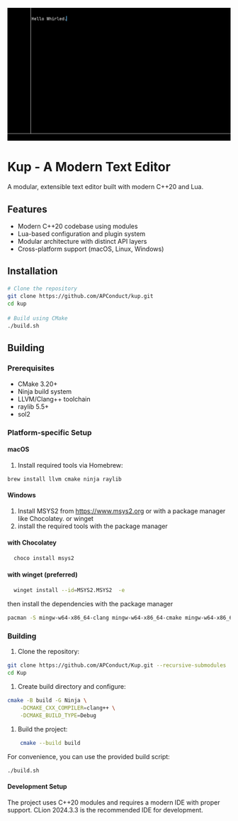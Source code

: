 ![alt text](https://github.com/APConduct/Kup/blob/master/.github/media/kup-2024-11-13.png?raw=true)


# Kup - A Modern Text Editor

A modular, extensible text editor built with modern C++20 and Lua.

## Features

- Modern C++20 codebase using modules
- Lua-based configuration and plugin system
- Modular architecture with distinct API layers
- Cross-platform support (macOS, Linux, Windows)

## Installation



```bash
# Clone the repository
git clone https://github.com/APConduct/kup.git
cd kup

# Build using CMake
./build.sh
```


## Building

### Prerequisites

- CMake 3.20+
- Ninja build system
- LLVM/Clang++ toolchain
- raylib 5.5+
- sol2

### Platform-specific Setup

#### macOS
1. Install required tools via Homebrew:
```bash
brew install llvm cmake ninja raylib
```

#### Windows

1. Install MSYS2 from https://www.msys2.org or with a package manager like Chocolatey. or winget 
2. install the required tools with the package manager


#### with Chocolatey
```bash
  choco install msys2
```

#### with winget (preferred)
```bash
  winget install --id=MSYS2.MSYS2  -e
```
then install the  dependencies with the package manager
```bash
pacman -S mingw-w64-x86_64-clang mingw-w64-x86_64-cmake mingw-w64-x86_64-ninja mingw-w64-x86_64-raylib
````

### Building
1. Clone the repository:
```bash
git clone https://github.com/APConduct/Kup.git --recursive-submodules
cd Kup
````

1. Create build directory and configure:
```bash
cmake -B build -G Ninja \
    -DCMAKE_CXX_COMPILER=clang++ \
    -DCMAKE_BUILD_TYPE=Debug 
````

1. Build the project:
```bash
    cmake --build build
```

For convenience, you can use the provided build script:

```bash
./build.sh
````
#### Development Setup

The project uses C++20 modules and requires a modern IDE with proper support. CLion 2024.3.3 is the recommended IDE for development.

